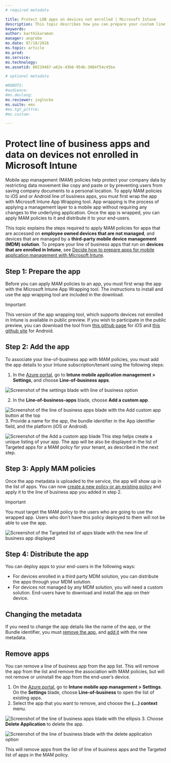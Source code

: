 ```yaml
---
# required metadata

title: Protect LOB apps on devices not enrolled | Microsoft Intune
description: This topic describes how you can prepare your custom line of business apps so you can apply mobile app management policies that can help prevent data loss.
keywords:
author: karthikaraman
manager: angrobe
ms.date: 07/18/2016
ms.topic: article
ms.prod:
ms.service:
ms.technology:
ms.assetid: 00219467-a62e-43b6-954b-3084f54c45ba

# optional metadata

#ROBOTS:
#audience:
#ms.devlang:
ms.reviewer: joglocke
ms.suite: ems
#ms.tgt_pltfrm:
#ms.custom:

---
```


# Protect line of business apps and data  on devices not enrolled in Microsoft Intune

Mobile app management (MAM) policies help protect your company data by restricting data movement like copy and paste or by preventing users from saving company documents to a personal location.   To apply MAM policies to iOS and or Android line of business apps, you must first wrap the app with Microsoft Intune App Wrapping tool.  App wrapping is the process of applying a management layer to a mobile app without requiring any changes to the underlying application.  Once the app is wrapped, you can apply MAM policies to it and distribute it to your end-users.  

This topic explains the steps required to apply MAM policies for apps that are accessed on **employee owned devices that are not managed**, and devices that are managed by a **third-party mobile device management (MDM) solution**.  To prepare your line of business apps that run on **devices that are enrolled in Intune**, see [Decide how to prepare apps for mobile application management with Microsoft Intune](decide-how-to-prepare-apps-for-mobile-application-management-with-microsoft-intune.md).
##  Step 1: Prepare the app
Before you can apply MAM policies to an app, you must first wrap the app with the Microsoft Intune App Wrapping tool.  The instructions to install and use the app wrapping tool are included in the download.  
>[!IMPORTANT]  
>This version of the app wrapping tool, which supports devices not enrolled in Intune is available in public preview. If you wish to participate in the public preview, you can download the tool from [this github page](https://github.com/msintuneappsdk/intune-app-wrapper-ios-preview) for iOS and [this github site](https://github.com/msintuneappsdk/intune-app-wrapper-android-preview) for Android.

## Step 2: Add the app

To associate your line-of-business app with MAM policies, you must add the app details to your Intune subscription/tenant using the following steps:

1. In the [Azure portal](https://portal.azure.com/), go to **Intune mobile application management > Settings**, and choose **Line-of-business apps**.

  ![Screenshot of the settings blade with line of business option](../media/mam-azure-portal-lob-on-settings.png)

2. In the **Line-of-business-apps** blade, choose **Add a custom app**.

  ![Screenshot of the line of business apps blade with the Add custom app button at the top](../media/mam-azure-portal-add-lob-app-action.png)
3.	Provide a name for the app, the bundle identifier in the App identifier field, and the platform (iOS or Android).

  ![Screenshot of the Add a custom app blade ](../media/mam-azure-portal-add-app-details.png)
  This step helps create a unique listing of your app.  The app will be also be displayed in the list of Targeted apps for a MAM policy for your tenant, as described in the next step.

## Step 3: Apply MAM policies
Once the app metadata is uploaded to the service, the app will show up in the list of apps.  You can now [create a new policy or an existing policy](create-and-deploy-mobile-app-management-policies-with-microsoft-intune.md) and apply it to the line of business app you added in step 2.

>[!IMPORTANT]
>You must target the MAM policy to the users who are going to use the wrapped app.  Users who don’t have this policy deployed to them will not be able to use the
              app.


  ![Screenshot of the Targeted list of apps blade with the new line of business app displayed](../media/mam-azure-portal-lob-on-targeted-app-list.png)
## Step 4: Distribute the app
You can deploy apps to your end-users in the following ways:
* For devices enrolled in a third party MDM solution, you can distribute the apps through your MDM solution.
* For devices not managed by any MDM solution, you will need a custom solution. End-users have to download and install the app on their device.

## Changing the metadata
If you need to change the app details like the name of the app, or the Bundle identifier, you must [remove the app](#remove-apps), and [add it](#step-2-add-the-app) with the new metadata.

##  Remove apps
You can remove a line of business app from the app list.  This will remove the app from the list and remove the association with MAM policies, but will not remove or uninstall the app from the end-user’s device.  

1.	On the [Azure portal](https://portal.azure.com/), go to **Intune mobile app management > Settings**.  On the **Settings** blade, choose **Line-of-business** to open the list of existing apps.  
2.	Select the app that you want to remove, and choose the **(…) context** menu.

  ![Screenshot of the line of business apps blade with the ellipsis](../media/mam-azure-portal-lob-context-menu.png)
3.	Choose **Delete Application** to delete the app.

  ![Screenshot of the line of business blade with the delete application option](../media/mam-azure-portal-delete-app.png)

  This will remove apps from the list of line of business apps and the Targeted list of apps in the MAM policy.
